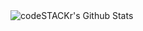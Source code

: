 <img align="left" alt="codeSTACKr's Github Stats" src="https://github-readme-stats.vercel.app/api?username=Allwin12&show_icons=true&hide_border=true" />
